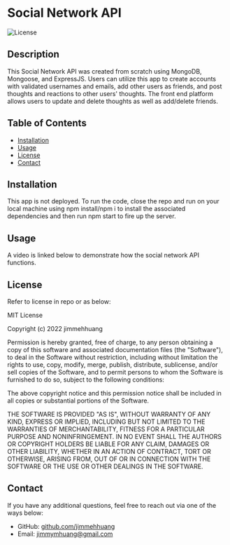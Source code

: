 # Social Network API
![License](https://img.shields.io/badge/License-MIT-blue)

## Description
This Social Network API was created from scratch using MongoDB, Mongoose, and ExpressJS. Users can utilize this app to create accounts with validated usernames and emails, add other users as friends, and post thoughts and reactions to other users' thoughts. The front end platform allows users to update and delete thoughts as well as add/delete friends.

## Table of Contents
* [Installation](#installation)
* [Usage](#usage)
* [License](#license)
* [Contact](#contact)

## Installation
This app is not deployed. To run the code, close the repo and run on your local machine using npm install/npm i to install the associated dependencies and then run npm start to fire up the server.

## Usage
A video is linked below to demonstrate how the social network API functions.

## License
Refer to license in repo or as below:

MIT License

Copyright (c) 2022 jimmehhuang

Permission is hereby granted, free of charge, to any person obtaining a copy of this software and associated documentation files (the "Software"), to deal in the Software without restriction, including without limitation the rights to use, copy, modify, merge, publish, distribute, sublicense, and/or sell copies of the Software, and to permit persons to whom the Software is furnished to do so, subject to the following conditions:

The above copyright notice and this permission notice shall be included in all copies or substantial portions of the Software.

THE SOFTWARE IS PROVIDED "AS IS", WITHOUT WARRANTY OF ANY KIND, EXPRESS OR IMPLIED, INCLUDING BUT NOT LIMITED TO THE WARRANTIES OF MERCHANTABILITY, FITNESS FOR A PARTICULAR PURPOSE AND NONINFRINGEMENT. IN NO EVENT SHALL THE AUTHORS OR COPYRIGHT HOLDERS BE LIABLE FOR ANY CLAIM, DAMAGES OR OTHER LIABILITY, WHETHER IN AN ACTION OF CONTRACT, TORT OR OTHERWISE, ARISING FROM, OUT OF OR IN CONNECTION WITH THE SOFTWARE OR THE USE OR OTHER DEALINGS IN THE SOFTWARE.

## Contact
If you have any additional questions, feel free to reach out via one of the ways below:
- GitHub: [github.com/jimmehhuang](github.com/jimmehhuang)
- Email: jimmymhuang@gmail.com